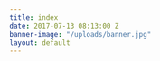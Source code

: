 ```yaml
---
title: index
date: 2017-07-13 08:13:00 Z
banner-image: "/uploads/banner.jpg"
layout: default
---
```


               

